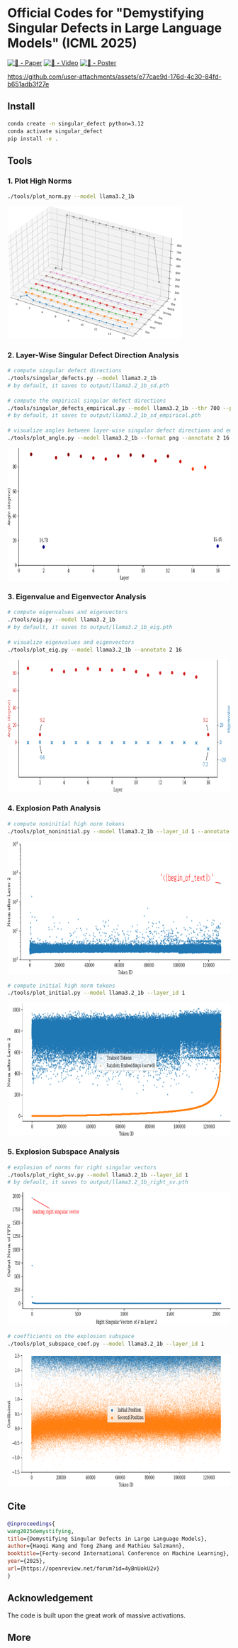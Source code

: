 # Official Codes for "Demystifying Singular Defects in Large Language Models" (ICML 2025)

[![🦢 - Paper](https://img.shields.io/badge/🦢-Paper-red)](https://openreview.net/pdf?id=4yBnUokU2v)
[![🌊 - Video](https://img.shields.io/badge/🌊-Video-blue)](https://www.youtube.com/watch?v=wBYxzaVaEYc)
[![🍒 - Poster](https://img.shields.io/badge/🍒-Poster-purple)](./assets/singularllm-icml2025-poster.pdf)

https://github.com/user-attachments/assets/e77cae9d-176d-4c30-84fd-b651adb3f27e

## Install

```bash
conda create -n singular_defect python=3.12
conda activate singular_defect
pip install -e .
```

## Tools

### 1. Plot High Norms

```bash
./tools/plot_norm.py --model llama3.2_1b
```

<img src="assets/llama3.2_1b_norm_3d.png" height="300">

### 2. Layer-Wise Singular Defect Direction Analysis

```bash
# compute singular defect directions
./tools/singular_defects.py --model llama3.2_1b
# by default, it saves to output/llama3.2_1b_sd.pth

# compute the empirical singular defect directions
./tools/singular_defects_empirical.py --model llama3.2_1b --thr 700 --pairwise_angle
# by default, it saves to output/llama3.2_1b_sd_empirical.pth

# visualize angles between layer-wise singular defect directions and empirical singular defect direction
./tools/plot_angle.py --model llama3.2_1b --format png --annotate 2 16
```

<img src="assets/llama3.2_1b_angle.png" height="300">

### 3. Eigenvalue and Eigenvector Analysis

```bash
# compute eigenvalues and eigenvectors
./tools/eig.py --model llama3.2_1b
# by default, it saves to output/llama3.2_1b_eig.pth

# visualize eigenvalues and eigenvectors
./tools/plot_eig.py --model llama3.2_1b --annotate 2 16
```

<img src="assets/llama3.2_1b_eig.png" height="300">

### 4. Explosion Path Analysis

```bash
# compute noninitial high norm tokens
./tools/plot_noninitial.py --model llama3.2_1b --layer_id 1 --annotate 1
```

<img src="assets/llama3.2_1b_noninitial.png" height="300">

```bash
# compute initial high norm tokens
./tools/plot_initial.py --model llama3.2_1b --layer_id 1
```

<img src="assets/llama3.2_1b_initial.png" height="300">

### 5. Explosion Subspace Analysis

```bash
# explosion of norms for right singular vectors
./tools/plot_right_sv.py --model llama3.2_1b --layer_id 1
# by default, it saves to output/llama3.2_1b_right_sv.pth
```

<img src="assets/llama3.2_1b_right_sv.png" height="300">

```bash
# coefficients on the explosion subspace
./tools/plot_subspace_coef.py --model llama3.2_1b --layer_id 1
```

<img src="assets/llama3.2_1b_subspace_coef.png" height="300">

## Cite
```bibtex
@inproceedings{
wang2025demystifying,
title={Demystifying Singular Defects in Large Language Models},
author={Haoqi Wang and Tong Zhang and Mathieu Salzmann},
booktitle={Forty-second International Conference on Machine Learning},
year={2025},
url={https://openreview.net/forum?id=4yBnUokU2v}
}
```
## Acknowledgement

The code is built upon the great work of massive activations.

## More
